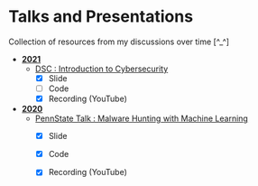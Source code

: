 # Talks and Presentations

Collection of resources from my discussions over time  [^\_^]


- [**2021**](https://github.com/Saket-Upadhyay/Talks_and_Presentation/tree/master/2021)
    - [DSC : Introduction to Cybersecurity](https://github.com/Saket-Upadhyay/Talks_and_Presentation/tree/master/2020/PennStateTechClub_(PSWCTC))
      - [x] Slide
      - [ ] Code
      - [x] Recording (YouTube)

- [**2020**](https://github.com/Saket-Upadhyay/Talks_and_Presentation/tree/master/2020)
    - [PennState Talk : Malware Hunting with Machine Learning](https://github.com/Saket-Upadhyay/Talks_and_Presentation/tree/master/2020/PennStateTechClub_(PSWCTC))
      - [x] Slide
      - [x] Code
      - [x] Recording (YouTube)




